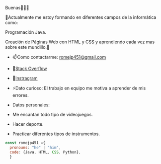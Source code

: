 Buenas👋👨‍💻

🔭Actualmente me estoy formando en diferentes campos de la informática como:

Programación Java.

Creación de Páginas Web con HTML y CSS y aprendiendo cada vez mas sobre este mundillo.🤔
- 📫Como contactarme: romejp451@gmail.com
- 🔎[Stack Overflow](https://stackoverflow.com/users/20449972/romejp451)
- 📱[Instragram](https://www.instagram.com/romejp_451/)
- ⚡Dato curioso: El trabajo en equipo me motiva a aprender de mis errores.
                    
 
 - Datos personales: 
- Me encantan todo tipo de videojuegos.
                     
- Hacer deporte.
                     
- Practicar diferentes tipos de instrumentos.
```js
const romejp451 ={
  pronouns: "he" | "him",
  code: {Java, HTML, CSS, Python},
  }

  
